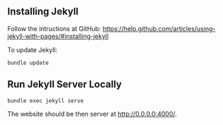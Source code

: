 
## Installing Jekyll

Follow the intructions at GitHub:
https://help.github.com/articles/using-jekyll-with-pages/#installing-jekyll

To update Jekyll:

```
bundle update
```


## Run Jekyll Server Locally

```
bundle exec jekyll serve
```

The website should be then server at http://0.0.0.0:4000/.